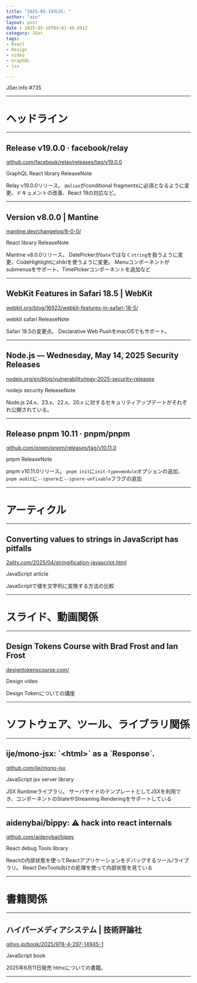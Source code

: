 ```yaml
---
title: "2025-05-19のJS: "
author: "azu"
layout: post
date : 2025-05-19T04:01:40.891Z
category: JSer
tags:
- React
- Design
- video
- GraphQL
- jsx

---
```


JSer.info #735

----

<h1 class="site-genre">ヘッドライン</h1>

----

## Release v19.0.0 · facebook/relay
[github.com/facebook/relay/releases/tag/v19.0.0](https://github.com/facebook/relay/releases/tag/v19.0.0 "Release v19.0.0 · facebook/relay")
<p class="jser-tags jser-tag-icon"><span class="jser-tag">GraphQL</span> <span class="jser-tag">React</span> <span class="jser-tag">library</span> <span class="jser-tag">ReleaseNote</span></p>

Relay v19.0.0リリース。
`@alias`がconditional fragmentsに必須となるように変更、ドキュメントの改善、React 19の対応など。


----

## Version v8.0.0 | Mantine
[mantine.dev/changelog/8-0-0/](https://mantine.dev/changelog/8-0-0/ "Version v8.0.0 | Mantine")
<p class="jser-tags jser-tag-icon"><span class="jser-tag">React</span> <span class="jser-tag">library</span> <span class="jser-tag">ReleaseNote</span></p>

Mantine v8.0.0リリース。
DatePickerが`Date`ではなく`string`を扱うように変更、CodeHighlightにshikiを使うように変更。
Menuコンポーネントがsubmenusをサポート、TimePickerコンポーネントを追加など


----

## WebKit Features in Safari 18.5 | WebKit
[webkit.org/blog/16923/webkit-features-in-safari-18-5/](https://webkit.org/blog/16923/webkit-features-in-safari-18-5/ "WebKit Features in Safari 18.5 | WebKit")
<p class="jser-tags jser-tag-icon"><span class="jser-tag">webkit</span> <span class="jser-tag">safari</span> <span class="jser-tag">ReleaseNote</span></p>

Safari 18.5の変更点。
Declarative Web PushをmacOSでもサポート。


----

## Node.js — Wednesday, May 14, 2025 Security Releases
[nodejs.org/en/blog/vulnerability/may-2025-security-releases](https://nodejs.org/en/blog/vulnerability/may-2025-security-releases "Node.js — Wednesday, May 14, 2025 Security Releases")
<p class="jser-tags jser-tag-icon"><span class="jser-tag">nodejs</span> <span class="jser-tag">security</span> <span class="jser-tag">ReleaseNote</span></p>

Node.js 24.x、23.x、22.x、20.x に対するセキュリティアップデートがそれぞれ公開されている。


----

## Release pnpm 10.11 · pnpm/pnpm
[github.com/pnpm/pnpm/releases/tag/v10.11.0](https://github.com/pnpm/pnpm/releases/tag/v10.11.0 "Release pnpm 10.11 · pnpm/pnpm")
<p class="jser-tags jser-tag-icon"><span class="jser-tag">pnpm</span> <span class="jser-tag">ReleaseNote</span></p>

pnpm v10.11.0リリース。
`pnpm init`に`init-type=module`オプションの追加、`pnpm audit`に`--ignore`と`--ignore-unfixable`フラグの追加


----
<h1 class="site-genre">アーティクル</h1>

----

## Converting values to strings in JavaScript has pitfalls
[2ality.com/2025/04/stringification-javascript.html](https://2ality.com/2025/04/stringification-javascript.html "Converting values to strings in JavaScript has pitfalls")
<p class="jser-tags jser-tag-icon"><span class="jser-tag">JavaScript</span> <span class="jser-tag">article</span></p>

JavaScriptで値を文字列に変換する方法の比較


----
<h1 class="site-genre">スライド、動画関係</h1>

----

## Design Tokens Course with Brad Frost and Ian Frost
[designtokenscourse.com/](https://designtokenscourse.com/ "Design Tokens Course with Brad Frost and Ian Frost")
<p class="jser-tags jser-tag-icon"><span class="jser-tag">Design</span> <span class="jser-tag">video</span></p>

Design Tokenについての講座


----
<h1 class="site-genre">ソフトウェア、ツール、ライブラリ関係</h1>

----

## ije/mono-jsx: \`&lt;html&gt;\` as a \`Response\`.
[github.com/ije/mono-jsx](https://github.com/ije/mono-jsx "ije/mono-jsx: \`&lt;html&gt;\` as a \`Response\`.")
<p class="jser-tags jser-tag-icon"><span class="jser-tag">JavaScript</span> <span class="jser-tag">jsx</span> <span class="jser-tag">server</span> <span class="jser-tag">library</span></p>

JSX Runtimeライブラリ。
サーバサイドのテンプレートとしてJSXを利用でき、コンポーネントのStateやStreaming Renderingをサポートしている


----

## aidenybai/bippy: ⚠️ hack into react internals
[github.com/aidenybai/bippy](https://github.com/aidenybai/bippy "aidenybai/bippy: ⚠️ hack into react internals")
<p class="jser-tags jser-tag-icon"><span class="jser-tag">React</span> <span class="jser-tag">debug</span> <span class="jser-tag">Tools</span> <span class="jser-tag">library</span></p>

Reactの内部状態を使ってReactアプリケーションをデバッグするツール/ライブラリ。
React DevTools向けの処理を使って内部状態を見ている


----
<h1 class="site-genre">書籍関係</h1>

----

## ハイパーメディアシステム | 技術評論社
[gihyo.jp/book/2025/978-4-297-14945-1](https://gihyo.jp/book/2025/978-4-297-14945-1 "ハイパーメディアシステム | 技術評論社")
<p class="jser-tags jser-tag-icon"><span class="jser-tag">JavaScript</span> <span class="jser-tag">book</span></p>

2025年6月11日発売
htmxについての書籍。


----

